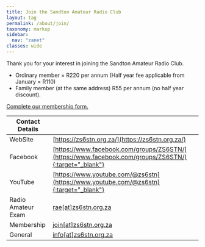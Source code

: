 ```yaml
---
title: Join the Sandton Amateur Radio Club
layout: tag
permalink: /about/join/
taxonomy: markup
sidebar:
  nav: "zanet"
classes: wide
---
```


Thank you for your interest in joining the Sandton Amateur Radio Club.

 - Ordinary member = R220 per annum (Half year fee applicable from January = R110)
 - Family member (at the same address) R55 per annum (no half year discount).

<a href="https://docs.google.com/forms/d/e/1FAIpQLSfo8oMabBlrftJw6l11brMEjqLcFKvfCpw68_K-NGtcoLolLQ/viewform" target="_blank">Complete our membership form.</a>


| Contact Details|  |
| ----------- | ----------- |
| <i class="fa fa-globe"></i> WebSite |  [https://zs6stn.org.za/](https://zs6stn.org.za/) |
| <i class="fab fa-facebook"></i> Facebook | [https://www.facebook.com/groups/ZS6STN/](https://www.facebook.com/groups/ZS6STN/){:target="_blank"} |
| <i class="fab fa-youtube"></i> YouTube | [https://www.youtube.com/@zs6stn](https://www.youtube.com/@zs6stn){:target="_blank"} |
| <i class="fas fa-envelope"></i> Radio Amateur Exam|<a href="javascript:location.href = 'mailto:' + ['rae','zs6stn.org.za'].join('@')" aria-label="email"> rae[at]zs6stn.org.za</a>|
| <i class="fas fa-envelope"></i> Membership|<a href="javascript:location.href = 'mailto:' + ['join','zs6stn.org.za'].join('@')" aria-label="email">join[at]zs6stn.org.za</a>|
| <i class="fas fa-envelope"></i> General|<a href="javascript:location.href = 'mailto:' + ['info','zs6stn.org.za'].join('@')" aria-label="email">info[at]zs6stn.org.za</a>|

